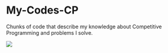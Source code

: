 # My-Codes-CP
Chunks of code that describe my knowledge about Competitive Programming and problems I solve.

[![](https://img.shields.io/badge/Coded%20With%20❤️%20By-@akashksinghal-red)](https://github.com/akashksinghal/)

